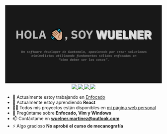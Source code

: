 <div align="center">
    <img src="https://raw.githubusercontent.com/wuelnerdotexe/wuelnerdotexe/main/banner.png">
</div>

<div align="center">
    <a href="https://instagram.com/wuelnerdotexe" target="blank">
        <img src="https://img.shields.io/badge/%40wuelnerdotexe-%23181818?logo=instagram&style=for-the-badge"/>
    </a>
    <a href="https://www.linkedin.com/in/wuelnerdotexe" target="blank">
        <img src="https://img.shields.io/badge/%40wuelnerdotexe-%23181818?logo=linkedin&style=for-the-badge"/>
    </a>
    <a href="https://tiktok.com/@wuelnerdotexe" target="blank">
        <img src="https://img.shields.io/badge/%40wuelnerdotexe-%23181818?logo=tiktok&style=for-the-badge"/>
    </a>
    <a href="https://twitter.com/wuelnerdotexe" target="blank">
        <img src="https://img.shields.io/badge/%40wuelnerdotexe-%23181818?logo=twitter&style=for-the-badge"/>
    </a>
</div>

- 🔭 Actualmente estoy trabajando en [Enfocado](https://wuelnerdotexe.github.io/enfocado)
- 🌱 Actualmente estoy aprendiendo **React**
- 👨‍💻 Todos mis proyectos están disponibles en [mi página web personal](https://wuelnerdotexe.github.io)
- 💬 Pregúntame sobre **Enfocado, Vim y Windows**
- 📫 Contáctame en **wuelner.martinez@outlook.com**
- ⚡ Algo gracioso **No aprobé el curso de mecanografía**

<!---
wuelnerdotexe/wuelnerdotexe is a ✨ special ✨ repository because its `README.md` (this file) appears on your GitHub profile.
You can click the Preview link to take a look at your changes.
--->
